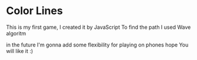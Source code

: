 # Color Lines

This is my first game, I created it by JavaScript
To find the path I used Wave algoritm

in the future I'm gonna add some flexibility for playing on phones
hope You will like it :)
